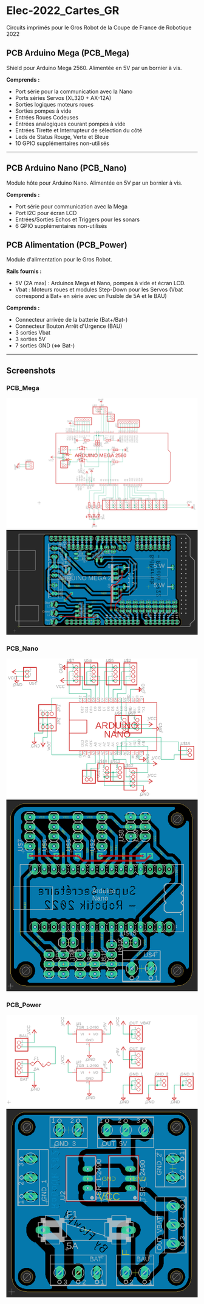 # Elec-2022_Cartes_GR

Circuits imprimés pour le Gros Robot de la Coupe de France de Robotique 2022

## PCB Arduino Mega (PCB_Mega)
Shield pour Arduino Mega 2560.
Alimentée en 5V par un bornier à vis.

**Comprends :**
- Port série pour la communication avec la Nano
- Ports séries Servos (XL320 + AX-12A)
- Sorties logiques moteurs roues
- Sorties pompes à vide
- Entrées Roues Codeuses
- Entrées analogiques courant pompes à vide
- Entrées Tirette et Interrupteur de sélection du côté
- Leds de Status Rouge, Verte et Bleue
- 10 GPIO supplémentaires non-utilisés

___

## PCB Arduino Nano (PCB_Nano)
Module hôte pour Arduino Nano.
Alimentée en 5V par un bornier à vis.

**Comprends :**
- Port série pour communication avec la Mega
- Port I2C pour écran LCD
- Entrées/Sorties Echos et Triggers pour les sonars
- 6 GPIO supplémentaires non-utilisés

## PCB Alimentation (PCB_Power)
Module d'alimentation pour le Gros Robot.

**Rails fournis :**
- 5V (2A max) : Arduinos Mega et Nano, pompes à vide et écran LCD.
- Vbat : Moteurs roues et modules Step-Down pour les Servos
(Vbat correspond à Bat+ en série avec un Fusible de 5A et le BAU)

**Comprends :**
- Connecteur arrivée de la batterie (Bat+/Bat-)
- Connecteur Bouton Arrêt d'Urgence (BAU)
- 3 sorties Vbat
- 3 sorties 5V
- 7 sorties GND (<=> Bat-)

___

## Screenshots

### PCB_Mega
![PCB_Mega_Schematic](PCB_Mega/Screenshots/PCB_Mega_schematic.PNG "PCB_Mega Schematic")
![PCB_Mega_Board](PCB_Mega/Screenshots/PCB_Mega_board.PNG "PCB_Mega Board")

### PCB_Nano
![PCB_Nano_Schematic](PCB_Nano/Screenshots/PCB_Nano_schematic.PNG "PCB_Nano Schematic")
![PCB_Nano_Board](PCB_Nano/Screenshots/PCB_Nano_board.PNG "PCB_Nano Board")

### PCB_Power
![PCB_Power_Schematic](PCB_Power/Screenshots/PCB_Power_schematic.PNG "PCB_Power Schematic")
![PCB_Power_Board](PCB_Power/Screenshots/PCB_Power_board.PNG "PCB_Power Board")
